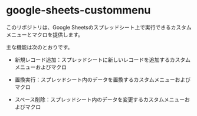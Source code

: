 # google-sheets-custommenu
このリポジトリは、Google Sheetsのスプレッドシート上で実行できるカスタムメニューとマクロを提供します。

主な機能は次のとおりです。

- 新規レコード追加：スプレッドシートに新しいレコードを追加するカスタムメニューおよびマクロ

- 置換実行：スプレッドシート内のデータを置換するカスタムメニューおよびマクロ

- スペース削除：スプレッドシート内のデータを変更するカスタムメニューおよびマクロ
